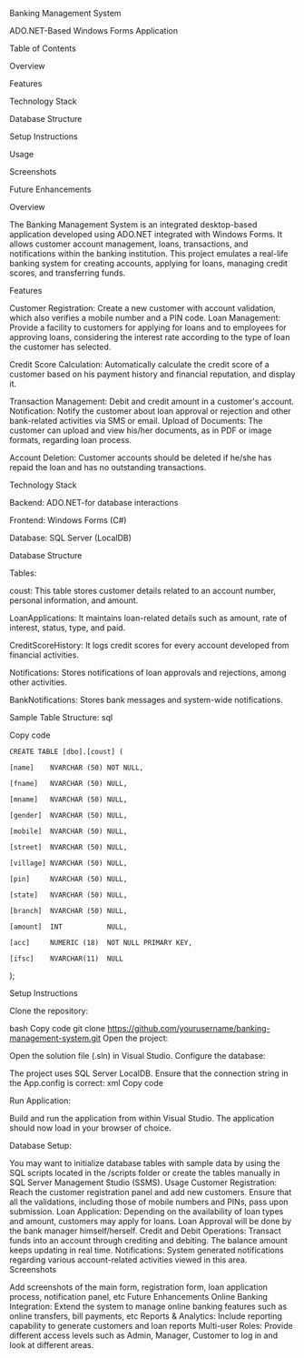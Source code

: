 Banking Management System

ADO.NET-Based Windows Forms Application

Table of Contents

Overview

Features

Technology Stack

Database Structure

Setup Instructions

Usage

Screenshots

Future Enhancements

Overview

The Banking Management System is an integrated desktop-based application developed using ADO.NET integrated with Windows Forms. It allows customer account management, loans, transactions, and notifications within the banking institution. This project emulates a real-life banking system for creating accounts, applying for loans, managing credit scores, and transferring funds.


Features

Customer Registration: Create a new customer with account validation, which also verifies a mobile number and a PIN code. Loan Management: Provide a facility to customers for applying for loans and to employees for approving loans, considering the interest rate according to the type of loan the customer has selected.

Credit Score Calculation: Automatically calculate the credit score of a customer based on his payment history and financial reputation, and display it. 

Transaction Management: Debit and credit amount in a customer's account. Notification: Notify the customer about loan approval or rejection and other bank-related activities via SMS or email.
Upload of Documents: The customer can upload and view his/her documents, as in PDF or image formats, regarding loan process.

Account Deletion: Customer accounts should be deleted if he/she has repaid the loan and has no outstanding transactions.

Technology Stack

Backend: ADO.NET-for database interactions

Frontend: Windows Forms (C#)

Database: SQL Server (LocalDB)

Database Structure

Tables:

coust: This table stores customer details related to an account number, personal information, and amount.

LoanApplications: It maintains loan-related details such as amount, rate of interest, status, type, and paid.

CreditScoreHistory: It logs credit scores for every account developed from financial activities.

Notifications: Stores notifications of loan approvals and rejections, among other activities.

BankNotifications: Stores bank messages and system-wide notifications.

Sample Table Structure:
sql

Copy code

    CREATE TABLE [dbo].[coust] (

    [name]    NVARCHAR (50) NOT NULL,
    
    [fname]   NVARCHAR (50) NULL,
    
    [mname]   NVARCHAR (50) NULL,
    
    [gender]  NVARCHAR (50) NULL,
    
    [mobile]  NVARCHAR (50) NULL,
    
    [street]  NVARCHAR (50) NULL,

    [village] NVARCHAR (50) NULL,
    
    [pin]     NVARCHAR (50) NULL,
    
    [state]   NVARCHAR (50) NULL,
    
    [branch]  NVARCHAR (50) NULL,
    
    [amount]  INT           NULL,
    
    [acc]     NUMERIC (18)  NOT NULL PRIMARY KEY,

    [ifsc]    NVARCHAR(11)  NULL
);

Setup Instructions

Clone the repository:

bash
Copy code
git clone https://github.com/yourusername/banking-management-system.git
Open the project:

Open the solution file (.sln) in Visual Studio.
Configure the database:

The project uses SQL Server LocalDB. Ensure that the connection string in the App.config is correct:
xml
Copy code
<connectionStrings>
  <add name="BankDBConnection"
connectionString="Data Source=(LocalDB)\MSSQLLocalDB;AttachDbFilename=C:\path\to\your\database\bankserver.mdf;Integrated Security=True;Connect Timeout=30"
        providerName="System.Data.SqlClient" />
    </connectionStrings>

Run Application:

Build and run the application from within Visual Studio. The application should now load in your browser of choice.

Database Setup:

You may want to initialize database tables with sample data by using the SQL scripts located in the /scripts folder or create the tables manually in SQL Server Management Studio (SSMS). Usage
Customer Registration: Reach the customer registration panel and add new customers. Ensure that all the validations, including those of mobile numbers and PINs, pass upon submission. 
Loan Application: Depending on the availability of loan types and amount, customers may apply for loans. Loan Approval will be done by the bank manager himself/herself. 
Credit and Debit Operations: Transact funds into an account through crediting and debiting. The balance amount keeps updating in real time.
Notifications: System generated notifications regarding various account-related activities viewed in this area.
Screenshots
<!-- Add application screenshots -->
Add screenshots of the main form, registration form, loan application process, notification panel, etc
Future Enhancements
Online Banking Integration: Extend the system to manage online banking features such as online transfers, bill payments, etc
Reports & Analytics: Include reporting capability to generate customers and loan reports
Multi-user Roles: Provide different access levels such as Admin, Manager, Customer to log in and look at different areas.
